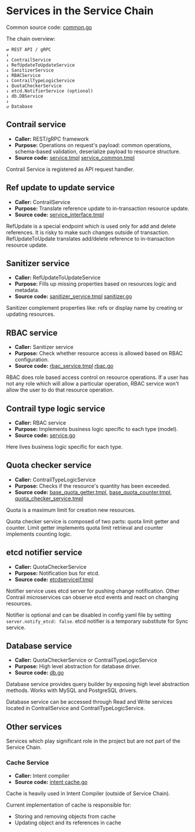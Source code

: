 # Services in the Service Chain

Common source code: [common.go](../pkg/services/common.go)

The chain overview:

    ⇄ REST API / gRPC
    ↓
    ↓ ContrailService
    ↓ RefUpdateToUpdateService
    ↓ SanitizerService
    ↓ RBACService
    ↓ ContrailTypeLogicService
    ↓ QuotaCheckerService
    ↓ etcd.NotifierService (optional)
    ↓ db.DBService
    ↓
    ↺ Database

## Contrail service

- **Caller:** REST/gRPC framework
- **Purpose:** Operations on request's payload: common operations, schema-based validation, deserialize payload to resource structure.
- **Source code:** [service.tmpl](../tools/templates/contrail/service.tmpl) [service_common.tmpl](../tools/templates/contrail/service_common.tmpl)

Contrail Service is registered as API request handler.

## Ref update to update service

- **Caller:** ContrailService
- **Purpose:** Translate reference update to in-transaction resource update.
- **Source code:** [service_interface.tmpl](../tools/templates/contrail/service_interface.tmpl)

RefUpdate is a special endpoint which is used only for add and delete references.
It is risky to make such changes outside of transaction. RefUpdateToUpdate
translates add/delete reference to in-transaction resource update.

## Sanitizer service

- **Caller:** RefUpdateToUpdateService
- **Purpose:** Fills up missing properties based on resources logic and metadata.
- **Source code:** [sanitizer_service.tmpl](../tools/templates/contrail/sanitizer_service.tmpl) [sanitizer.go](../pkg/services/sanitizer.go)

Sanitizer complement properties like: refs or display name by creating or updating resources.

## RBAC service

- **Caller:** Sanitizer service
- **Purpose:** Check whether resource access is allowed based on RBAC configuration.
- **Source code:** [rbac_service.tmpl](../tools/templates/contrail/rbac_service.tmpl) [rbac.go](../pkg/services/rbac.go)

RBAC does role based access control on resource operations. If a user has not any role which will allow a particular
operation, RBAC service won't allow the user to do that resource operation.

## Contrail type logic service

- **Caller:** RBAC service
- **Purpose:** Implements business logic specific to each type (model).
- **Source code:** [service.go](../pkg/types/service.go)

Here lives business logic specific for each type.

## Quota checker service

- **Caller:** ContrailTypeLogicService
- **Purpose:** Checks if the resource's quantity has been exceeded.
- **Source code:** [base_quota_getter.tmpl](../tools/templates/contrail/base_quota_getter.tmpl), [base_quota_counter.tmpl](../tools/templates/contrail/base_quota_counter.tmpl), [quota_checker_service.tmpl](../tools/templates/contrail/quota_checker_service.tmpl)

Quota is a maximum limit for creation new resources.

Quota checker service is composed of two parts: quota limit getter and counter.
Limit getter implements quota limit retrieval and counter implements counting logic.

## etcd notifier service

- **Caller:** QuotaCheckerService
- **Purpose:** Notification bus for etcd.
- **Source code:** [etcdserviceif.tmpl](../tools/templates/contrail/etcdserviceif.tmpl)

Notifier service uses etcd server for pushing change notification.
Other Contrail microservices can observe etcd events and react on changing resources.

Notifier is optional and can be disabled in config yaml file by setting `server.notify_etcd: false`.
etcd notifier is a temporary substitute for Sync service.

## Database service

- **Caller:** QuotaCheckerService or ContrailTypeLogicService
- **Purpose:** High level abstraction for database driver.
- **Source code:** [db.go](../pkg/db/db.go)

Database service provides query builder by exposing high level abstraction methods.
Works with MySQL and PostgreSQL drivers.

Database service can be accessed through Read and Write services located
in ContrailService and ContrailTypeLogicService.

## Other services

Services which play significant role in the project but are not part of the Service Chain.

### Cache Service

- **Caller:** Intent compiler
- **Source code:** [intent cache.go](../pkg/compilation/intent/cache.go)

Cache is heavily used in Intent Compiler (outside of Service Chain).

Current implementation of cache is responsible for:

- Storing and removing objects from cache
- Updating object and its references in cache

